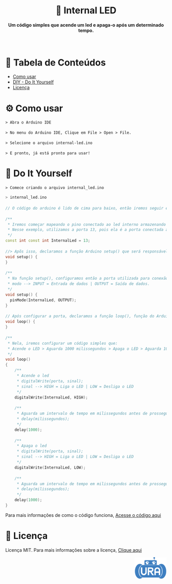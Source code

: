<h1 align="center">🚨 Internal LED</h1>
<h4 align="center">Um código simples que acende um led e apaga-o após um determinado tempo.</h4>
<br />

# :pushpin: Tabela de Conteúdos

- [Como usar](#gear-como-usar)
- [DIY - Do It Yourself](#construction_worker-do-it-yourself)
- [Licença](#page_facing_up-licença)

# :gear: Como usar
```shell
> Abra o Arduino IDE

> No menu do Arduino IDE, Clique em File > Open > File.

> Selecione o arquivo internal-led.ino

> E pronto, já está pronto para usar!
```

# :construction_worker: Do It Yourself
```shell
> Comece criando o arquivo internal_led.ino
```

```c++
> internal_led.ino

// O código do arduino é lido de cima para baixo, então iremos seguir esse padrão no tutorial!

/**
 * Iremos começar mapeando o pino conectado ao led interno armazenando o valor em uma variável:
 * Nesse exemplo, utilizamos a porta 13, pois ela é a porta conectada ao LED.
 */
const int const int InternalLed = 13;

//> Apõs isso, declaramos a função Arduino setup() que será responsável pela configuração do pino
void setup() {
}

/**
 * Na função setup(), configuramos então a porta utilizada para conexão com o LED e o modo como será utilizada.
 * modo --> INPUT = Entrada de dados | OUTPUT = Saída de dados.
 */
void setup() {
  pinMode(InternalLed, OUTPUT);
}

// Após configurar a porta, declaramos a função loop(), função do Arduino repsonsável pela repetição infinita do código
void loop() {
}

/**
 * Nela, iremos configurar um código simples que:
 * Acende o LED > Aguarda 1000 milissegundos > Apaga o LED > Aguarda 1000 milissegundos > retorna para o início da função.
 */
void loop()
{
    /**
     * Acende o led
     * digitalWrite(porta, sinal);
     * sinal --> HIGH = Liga o LED | LOW = Desliga o LED
     */
    digitalWrite(InternalLed, HIGH);

    /**
     * Aguarda um intervalo de tempo em milissegundos antes de prosseguir para a próxima função
     * delay(milissegundos);
     */
    delay(1000);

    /**
     * Apaga o led
     * digitalWrite(porta, sinal);
     * sinal --> HIGH = Liga o LED | LOW = Desliga o LED
     */
    digitalWrite(InternalLed, LOW);

    /**
     * Aguarda um intervalo de tempo em milissegundos antes de prosseguir para a próxima função
     * delay(milissegundos);
     */
    delay(1000);
} 
```
Para mais informações de como o código funciona, <a href="/internal_led.ino">Acesse o código aqui</a>

# :page_facing_up: Licença
Licença MIT. Para mais informações sobre a licença, <a href="/LICENSE">Clique aqui</a>

<img src="https://github.com/umroboporaluno/.github/blob/main/profile/ura-logo.png" alt="URA Logo" width="100" align="right" />
